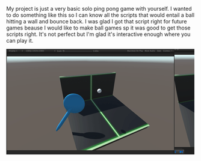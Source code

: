 My project is just a very basic solo ping pong game with yourself. I wanted to do something like this so I can know 
all the scripts that would entail a ball hitting a wall and bounce back. I was glad I got that script right for future games 
beause I would like to make ball games sp it was good to get those scripts right. It's not perfect but I'm glad it's interactive 
enough where you can play it.


![Solopong](Untitled-5.gif)
